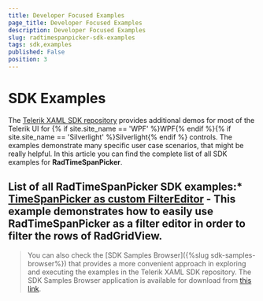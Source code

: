 ```yaml
---
title: Developer Focused Examples
page_title: Developer Focused Examples
description: Developer Focused Examples
slug: radtimespanpicker-sdk-examples
tags: sdk,examples
published: False
position: 3
---
```


# SDK Examples

The [Telerik XAML SDK repository](https://github.com/telerik/xaml-sdk/tree/master/) provides additional demos for most of the Telerik UI for {% if site.site_name == 'WPF' %}WPF{% endif %}{% if site.site_name == 'Silverlight' %}Silverlight{% endif %} controls. The examples demonstrate many specific user case scenarios, that might be really helpful. In this article you can find the complete list of all SDK examples for __RadTimeSpanPicker__.

## List of all RadTimeSpanPicker SDK examples:* __[TimeSpanPicker as custom FilterEditor](https://github.com/telerik/xaml-sdk/tree/master/TimeSpanPicker/TimeSpanPickerAsCustomFilterEditor)__ - This example demonstrates how to easily use RadTimeSpanPicker as a filter editor in order to filter the rows of RadGridView.


>You can also check the [SDK Samples Browser]({%slug sdk-samples-browser%}) that provides a more convenient approach in exploring and executing the examples in the Telerik XAML SDK repository. The SDK Samples Browser application is available for download from [this link](http://demos.telerik.com/xaml-sdkbrowser/).
